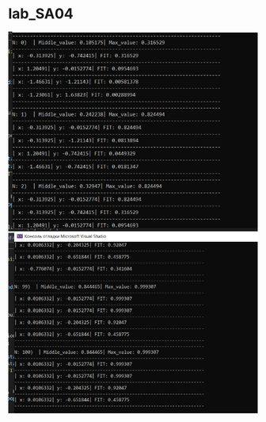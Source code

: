 # lab_SA04

![alt text](https://github.com/PolkaBBB/Lab_SA04/blob/master/img1.PNG)
![alt text](https://github.com/PolkaBBB/Lab_SA04/blob/master/img2.PNG)

